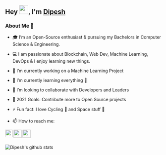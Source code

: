 ## Hey <img src="https://github.com/TheDudeThatCode/TheDudeThatCode/blob/master/Assets/Hi.gif" width="29px">, I'm [Dipesh](https://dipesh-jaiswal.netlify.app/)


### About Me 🚀
- 🎓 I’m an Open-Source enthusiast & pursuing my Bachelors in Computer Science & Engineering. 
- 💻 I am passionate about Blockchain, Web Dev, Machine Learning, DevOps & I enjoy learning new things. 
- 🔭 I’m currently working on a Machine Learning Project
- 🌱 I’m currently learning everything 🤣
- 👯 I’m looking to collaborate with Developers and Leaders
- 🥅 2021 Goals: Contribute more to Open Source projects
- ⚡ Fun fact: I love Cycling 🚴 and Space stuff 🌌

- 📫 How to reach me:

<a href="https://www.linkedin.com/in/dipesh-jaiswal-7b45261a6/">
  <img align="left" width="24px" src="https://cdn.jsdelivr.net/npm/simple-icons@v3/icons/linkedin.svg"  />
</a>
<a href="https://twitter.com/dips_jaiswal">
  <img align="left" width="26px" src="https://cdn.jsdelivr.net/npm/simple-icons@v3/icons/twitter.svg" />
</a>
<a href="mailto:dipeshjaiswal140@gmail.com">
  <img align="left" width="26px" src="https://cdn.jsdelivr.net/npm/simple-icons@v3/icons/gmail.svg" />
</a>

</br></br>

![Dipesh's github stats](https://github-readme-stats.vercel.app/api?username=dipscoder&show_icons=true&hide_border=true)
